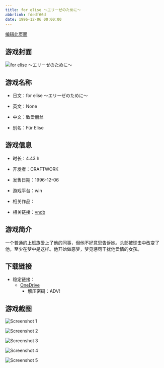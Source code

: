 ```yaml
---
title: for elise ～エリーゼのために～
abbrlink: fdedf66d
date: 1996-12-06 00:00:00
---
```

[编辑此页面](https://github.com/ACG-3/ADV3-source/blob/main/source/_posts/games/for%20elise%20%EF%BD%9E%E3%82%A8%E3%83%AA%E3%83%BC%E3%82%BC%E3%81%AE%E3%81%9F%E3%82%81%E3%81%AB%EF%BD%9E.md)

## 游戏封面

![for elise ～エリーゼのために～](https://pan.timero.xyz/onedrive/img_lib_001/for%20elise%20%EF%BD%9E%E3%82%A8%E3%83%AA%E3%83%BC%E3%82%BC%E3%81%AE%E3%81%9F%E3%82%81%E3%81%AB%EF%BD%9E_cover.avif)


## 游戏名称

- 日文：for elise ～エリーゼのために～
- 英文：None
- 中文：致爱丽丝

- 别名：Für Elise


## 游戏信息

- 时长：4.43 h
- 开发者：CRAFTWORK
- 发售日期：1996-12-06
- 游戏平台：win
- 相关作品：

- 相关链接：[vndb](https://vndb.org/v1863)


## 游戏简介

一个普通的上班族爱上了他的同事，但他不好意思告诉她。头部被球击中改变了他，至少在梦中是这样。他开始做恶梦，梦见惩罚干扰他爱情的女孩。




## 下载链接

- 稳定链接：
    - [OneDrive](https://pan.timero.xyz/onedrive/adv_lib_001/for%20elise%20%EF%BD%9E%E3%82%A8%E3%83%AA%E3%83%BC%E3%82%BC%E3%81%AE%E3%81%9F%E3%82%81%E3%81%AB%EF%BD%9E)
        - 解压密码：ADV!



## 游戏截图


![Screenshot 1](https://pan.timero.xyz/onedrive/img_lib_001/for%20elise%20%EF%BD%9E%E3%82%A8%E3%83%AA%E3%83%BC%E3%82%BC%E3%81%AE%E3%81%9F%E3%82%81%E3%81%AB%EF%BD%9E_Screenshot_1.avif)

![Screenshot 2](https://pan.timero.xyz/onedrive/img_lib_001/for%20elise%20%EF%BD%9E%E3%82%A8%E3%83%AA%E3%83%BC%E3%82%BC%E3%81%AE%E3%81%9F%E3%82%81%E3%81%AB%EF%BD%9E_Screenshot_2.avif)

![Screenshot 3](https://pan.timero.xyz/onedrive/img_lib_001/for%20elise%20%EF%BD%9E%E3%82%A8%E3%83%AA%E3%83%BC%E3%82%BC%E3%81%AE%E3%81%9F%E3%82%81%E3%81%AB%EF%BD%9E_Screenshot_3.avif)

![Screenshot 4](https://pan.timero.xyz/onedrive/img_lib_001/for%20elise%20%EF%BD%9E%E3%82%A8%E3%83%AA%E3%83%BC%E3%82%BC%E3%81%AE%E3%81%9F%E3%82%81%E3%81%AB%EF%BD%9E_Screenshot_4.avif)

![Screenshot 5](https://pan.timero.xyz/onedrive/img_lib_001/for%20elise%20%EF%BD%9E%E3%82%A8%E3%83%AA%E3%83%BC%E3%82%BC%E3%81%AE%E3%81%9F%E3%82%81%E3%81%AB%EF%BD%9E_Screenshot_5.avif)

